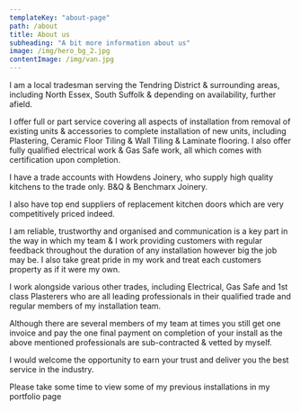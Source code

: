```yaml
---
templateKey: "about-page"
path: /about
title: About us
subheading: "A bit more information about us"
image: /img/hero_bg_2.jpg
contentImage: /img/van.jpg
---
```


I am a local tradesman serving the Tendring District & surrounding areas, including North Essex, South Suffolk & depending on availability, further afield.

I offer full or part service covering all aspects of installation from removal of existing units & accessories to complete installation of new units, including Plastering, Ceramic Floor Tiling & Wall Tiling & Laminate flooring. I also offer fully qualified electrical work & Gas Safe work, all which comes with certification upon completion.

I have a trade accounts with Howdens Joinery, who supply high quality kitchens to the trade only. B&Q & Benchmarx Joinery.

I also have top end suppliers of replacement kitchen doors which are very competitively priced indeed.

I am reliable, trustworthy and organised and communication is a key part in the way in which my team & I work providing customers with regular feedback throughout the duration of any installation however big the job may be. I also take great pride in my work and treat each customers property as if it were my own.

I work alongside various other trades, including Electrical, Gas Safe and 1st class Plasterers who are all leading professionals in their qualified trade and regular members of my installation team.

Although there are several members of my team at times you still get one invoice and pay the one final payment on completion of your install as the above mentioned professionals are sub-contracted & vetted by myself.

I would welcome the opportunity to earn your trust and deliver you the best service in the industry.

Please take some time to view some of my previous installations in my portfolio page
